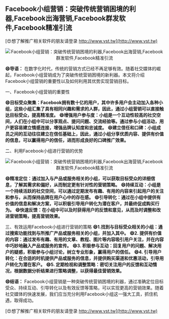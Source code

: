 ## **Facebook小组营销：突破传统营销困境的利器,Facebook出海营销,Facebook群发软件,Facebook精准引流**

[😍想了解推广相关软件的朋友请登录 http://www.vst.tw](http://www.vst.tw)

 <center><img src="https://vst.tw/MP4/tuiguang/png/3.png" alt="Facebook小组营销：突破传统营销困境的利器,Facebook出海营销,Facebook群发软件,Facebook精准引流"></center>

**😄导语：**
在数字化时代，传统的营销方式已经不再足够有效。随着社交媒体的崛起，Facebook小组营销成为了突破传统营销困境的新利器。本文将介绍Facebook小组营销的重要性以及如何利用其优势实现营销目标。

一、Facebook小组营销的重要性

**😄目标受众聚集：Facebook拥有数十亿的用户，其中许多用户会主动加入各种小组，这些小组汇集了具有相同兴趣和需求的人群，因此，通过小组营销可以直接触达目标受众，提高精准度。**
**😄增强用户参与度：小组是一个互动性较高的社交空间，人们在小组中可以分享观点、提问问题、交流经验等。通过参与小组活动，用户更容易建立情感连接，增强品牌认知度和忠诚度。**
**😄建立信任和口碑：小组成员之间的互动往往建立在信任基础上，因此，通过小组分享优质内容、提供有价值的信息，可以赢得用户的信任，进而形成良好的口碑推广效果。**

二、利用Facebook小组进行营销的优势

 <center><img src="https://vst.tw/MP4/tuiguang/png/0.png" alt="Facebook小组营销：突破传统营销困境的利器,Facebook出海营销,Facebook群发软件,Facebook精准引流"></center>

**😄精准定位：通过加入与产品或服务相关的小组，可以获取目标受众的详细信息，了解其需求和偏好，从而制定更有针对性的营销策略。**
**😄持续互动：小组是一个持续活跃的社交空间，可以通过定期发布有趣、有用的内容来引起用户的关注和参与，从而保持品牌在用户心中的存在感。**
**😄引导转化：通过在小组中提供有价值的信息和解决方案，可以积极引导用户转化为潜在客户，并最终促成购买行为。**
**😄快速反馈：在小组中可以及时获得用户的反馈和意见，从而及时调整和改进营销策略，提高营销效果。**

三、有效运用Facebook小组进行营销的策略
**😄1.找到与目标受众相关的小组：通过搜索功能找到与所推广产品或服务相关的小组，并加入其中。**
**😄2. 提供有价值的内容：通过发布有趣、有用的文章、教程、图片等内容吸引用户关注，并在内容中巧妙地融入产品或服务的宣传。**
**😄3. 积极参与互动：回复用户的问题、解决用户的疑惑，积极参与小组讨论，树立专业形象，赢得用户的信任。**
**😄4. 引导用户转化：在合适的时机提供产品或服务的信息，并提供购买渠道和优惠活动，引导用户转化为潜在客户。**
**😄5. 定期检视和调整策略：密切关注用户的反馈和互动情况，根据数据分析结果进行策略调整，以获得最佳营销效果。**

**😄结语：**
Facebook小组营销是一种突破传统营销困境的利器，通过准确定位目标受众、持续互动、引导转化以及有效反馈等策略，可以实现更高的营销效果。随着社交媒体的快速发展，我们应当充分利用Facebook小组这一强大工具，抓住机遇，取得成功。

[😍想了解推广相关软件的朋友请登录 http://www.vst.tw](http://www.vst.tw)




